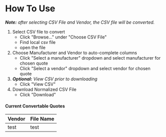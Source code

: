 # How To Use

_**Note:** after selecting CSV File and Vendor, the CSV file will be converted._

1.  Select CSV file to convert
    * Click "Browse..." under "Choose CSV File"
    * Find local csv file
    * open the file
2.  Choose Manufacturer and Vendor to auto-complete columns
    * Click "Select a manufacturer" dropdown and select manufacturer for chosen quote
    * Click "Select a vendor" dropdown and select vendor for chosen quote
3.  _**Optional:** View CSV prior to downloading_
    * Click "View CSV"
4.  Download Normalized CSV File
    * Click "Download"

#### Current Convertable Quotes
Vendor | File Name
------ | ---------
test | test

